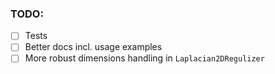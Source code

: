 ### TODO: 
- [ ] Tests
- [ ] Better docs incl. usage examples
- [ ] More robust dimensions handling in `Laplacian2DRegulizer`